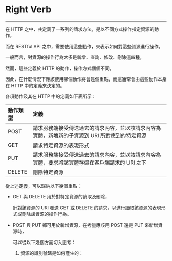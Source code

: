 # Right Verb

---

在 HTTP 之中，共定義了一系列的請求方法，是以不同方式操作指定資源的動作，

而在 RESTful API 之中，需要使用這些動作，來表示如何對這些資源進行操作。

一般而言，對資源的操作行為大多是新增、查詢、修改、刪除這四種，

然而，這些定義於 HTTP 的動作，操作方式個個不同，

因此，在什麼情況下應該使用哪個動作將會是個重點，而這通常會由這些動作本身在 HTTP 中的定義來決定的。

各項動作及其在 HTTP 中的定義如下表所示：

| 動作類型 | 定義 |
| :--- | :--- |
| POST | 請求服務端接受傳送過去的請求內容，並以該請求內容為實體，新增新的子資源到 URI 所對應到的特定資源 |
| GET | 請求特定資源的表現形式 |
| PUT | 請求服務端接受傳送過去的請求內容，並以該請求內容為實體，要求將該實體存儲在客戶端請求的 URI 之下 |
| DELETE | 刪除特定資源 |

從上述定義，可以歸納以下幾個重點：

* GET 與 DELETE 用於對特定資源的讀取及刪除，

  針對該資源的 URI 發送 GET 或 DELETE 的請求，以進行讀取該資源的表現形式或刪除該資源的操作行為。


* POST 與 PUT 都可用於新增資源，在考量應該用 POST 還是 PUT 來新增資源時，

  可以從以下幾個方面切入思考：

  1. 資源的識別號碼是如何產生的：
     



